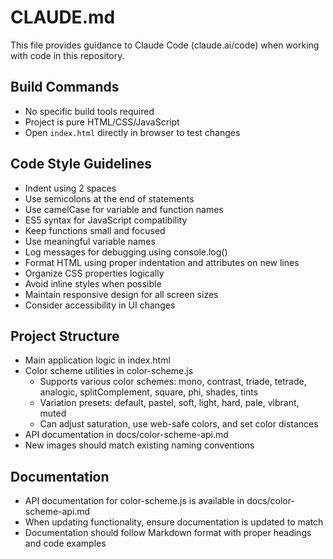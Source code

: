 # CLAUDE.md

This file provides guidance to Claude Code (claude.ai/code) when working with code in this repository.

## Build Commands
- No specific build tools required
- Project is pure HTML/CSS/JavaScript
- Open `index.html` directly in browser to test changes

## Code Style Guidelines
- Indent using 2 spaces
- Use semicolons at the end of statements
- Use camelCase for variable and function names
- ES5 syntax for JavaScript compatibility
- Keep functions small and focused
- Use meaningful variable names
- Log messages for debugging using console.log()
- Format HTML using proper indentation and attributes on new lines
- Organize CSS properties logically
- Avoid inline styles when possible
- Maintain responsive design for all screen sizes
- Consider accessibility in UI changes

## Project Structure
- Main application logic in index.html
- Color scheme utilities in color-scheme.js
  - Supports various color schemes: mono, contrast, triade, tetrade, analogic, splitComplement, square, phi, shades, tints
  - Variation presets: default, pastel, soft, light, hard, pale, vibrant, muted
  - Can adjust saturation, use web-safe colors, and set color distances
- API documentation in docs/color-scheme-api.md
- New images should match existing naming conventions

## Documentation
- API documentation for color-scheme.js is available in docs/color-scheme-api.md
- When updating functionality, ensure documentation is updated to match
- Documentation should follow Markdown format with proper headings and code examples